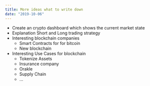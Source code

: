 ```yaml
---
title: More ideas what to write down
date: "2019-10-06"
---
```


- Create an crypto dashboard which shows the current market state
- Explanation Short and Long trading strategy
- Interesting blockchain companies
  - Smart Contracts for for bitcoin
  - New blockchain
- Interesting Use Cases for blockchain
  - Tokenize Assets
  - Insurance company
  - Orakle
  - Supply Chain
  - ...
  
